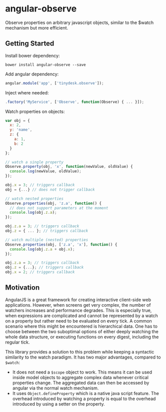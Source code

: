 # angular-observe

Observe properties on arbitrary javascript objects, similar to the $watch mechanism but more efficient.

## Getting Started

Install bower dependency:
```
bower install angular-observe --save
```

Add angular dependency:
```javascript
angular.module('app', ['tinydesk.observe']);
```

Inject where needed:
```javascript
.factory('MyService', ['Observe', function(Observe) { ... }]);
```

Watch properties on objects:
```javascript
var obj = {
  x: 2,
  y: 'name',
  z: {
    a: 1,
    b: 2
  }
};

// watch a single property
Observe.property(obj, 'x', function(newValue, oldValue) {
  console.log(newValue, oldValue);
});

obj.x = 3; // triggers callback
obj = {...} // does not trigger callback

// watch nested properties
Observe.properties(obj, 'z.a', function() {
  // does not support parameters at the moment
  console.log(obj.z.a);
});

obj.z.a = 3; // triggers callback
obj.z = { ... }; // triggers callback

// watch multiple (nested) properties
Observe.properties(obj, ['z.a', 'x'], function() {
  console.log(obj.z.a + obj.x);
});

obj.z.a = 3; // triggers callback
obj.z = {...}; // triggers callback
obj.x = 2; // triggers callback

```

## Motivation

AngularJS is a great framework for creating interactive client-side web applications. However, when screens get very complex, the number of watchers increases and performance degrades. This is especially true, when expressions are complicated and cannot be represented by a watch on a property but rather need to be evaluated on every tick. A common scenario where this might be encountered is hierarchical data. One has to choose between the two suboptimal options of either deeply watching the whole data structure, or executing functions on every digest, including the regular tick.

This library provides a solution to this problem while keeping a syntactic similarity to the watch paradigm. It has two major advantages, compared to `$watch`:

- It does not need a `$scope` object to work. This means it can be used inside model objects to aggregate complex data whenever critical properties change. The aggregated data can then be accessed by angular via the normal watch mechanism.
- It uses `Object.defineProperty` which is a native java script feature. The overhead introduced by watching a property is equal to the overhead introduced by using a setter on the property.
